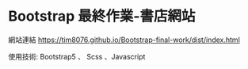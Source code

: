 # Bootstrap 最終作業-書店網站

網站連結 https://tim8076.github.io/Bootstrap-final-work/dist/index.html


使用技術: Bootstrap5 、 Scss 、Javascript
